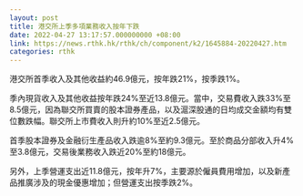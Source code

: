 ```yaml
---
layout: post
title: 港交所上季多項業務收入按年下跌
date: 2022-04-27 13:17:57.000000000 +08:00
link: https://news.rthk.hk/rthk/ch/component/k2/1645884-20220427.htm
categories: rthk
---
```


港交所首季收入及其他收益約46.9億元，按年跌21%，按季跌1%。

季內現貨收入及其他收益按年跌24%至近13.8億元。當中，交易費收入跌33%至8.5億元，因為聯交所買賣的股本證券產品，以及滬深股通的日均成交金額均有雙位數跌幅。聯交所上市費收入則升約10%至近2.5億元。

首季股本證券及金融衍生產品收入跌逾8%至約9.3億元。至於商品分部收入升4%至3.8億元，交易後業務收入跌近20%至約18億元。

另外，上季營運支出近11.8億元，按年升7%，主要源於僱員費用增加，以及新產品推廣涉及的現金優惠增加；但營運支出按季跌2%。
